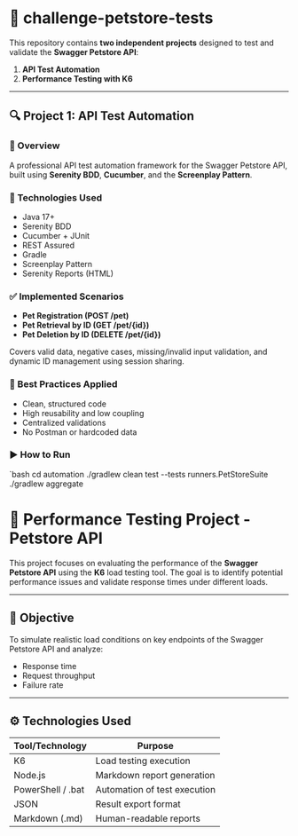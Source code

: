 # 🧪 challenge-petstore-tests

This repository contains **two independent projects** designed to test and validate the **Swagger Petstore API**:

1. **API Test Automation**
2. **Performance Testing with K6**

---

## 🔍 Project 1: API Test Automation

### 🧭 Overview

A professional API test automation framework for the Swagger Petstore API, built using **Serenity BDD**, **Cucumber**, and the **Screenplay Pattern**.

### 🚀 Technologies Used

- Java 17+
- Serenity BDD
- Cucumber + JUnit
- REST Assured
- Gradle
- Screenplay Pattern
- Serenity Reports (HTML)

### ✅ Implemented Scenarios

- **Pet Registration (POST /pet)**
- **Pet Retrieval by ID (GET /pet/{id})**
- **Pet Deletion by ID (DELETE /pet/{id})**

Covers valid data, negative cases, missing/invalid input validation, and dynamic ID management using session sharing.

### 🧠 Best Practices Applied

- Clean, structured code
- High reusability and low coupling
- Centralized validations
- No Postman or hardcoded data

### ▶️ How to Run

`bash
cd automation
./gradlew clean test --tests runners.PetStoreSuite
./gradlew aggregate

# 🧪 Performance Testing Project - Petstore API

This project focuses on evaluating the performance of the **Swagger Petstore API** using the **K6** load testing tool. The goal is to identify potential performance issues and validate response times under different loads.

---

## 🎯 Objective

To simulate realistic load conditions on key endpoints of the Swagger Petstore API and analyze:

- Response time
- Request throughput
- Failure rate

---

## ⚙️ Technologies Used

| Tool/Technology | Purpose                            |
|-----------------|------------------------------------|
| K6              | Load testing execution             |
| Node.js         | Markdown report generation         |
| PowerShell / .bat | Automation of test execution     |
| JSON            | Result export format               |
| Markdown (.md)  | Human-readable reports             |


